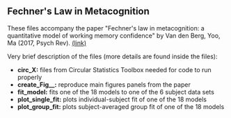 ## Fechner's Law in Metacognition

These files accompany the paper "Fechner's law in metacognition: a quantitative 
model of working memory confidence" by Van den Berg, Yoo, Ma (2017, Psych Rev). [(link)](https://www.cns.nyu.edu/malab/static/files/publications/2017%20Van%20den%20Berg%20Yoo%20Ma.pdf)

Very brief description of the files (more details are found inside the files):

-  **circ_X:** files from Circular Statistics Toolbox needed for code to run properly 
-  **create_Fig__:** reproduce main figures panels from the paper
-  **fit_model:** fits one of the 18 models to one of the 6 subject data sets
-  **plot_single_fit:** plots individual-subject fit of one of the 18 models
-  **plot_group_fit:** plots subject-averaged group fit of one of the 18 models

